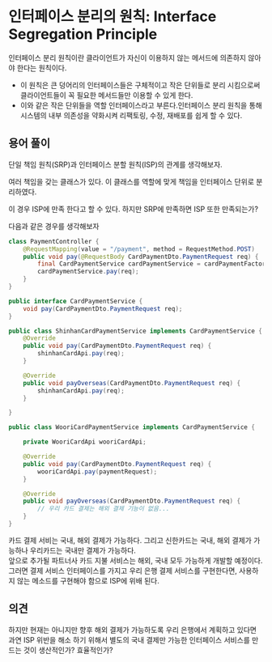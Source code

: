 # 인터페이스 분리의 원칙: Interface Segregation Principle

인터페이스 분리 원칙이란 클라이언트가 자신이 이용하지 않는 메서드에 의존하지 않아야 한다는 원칙이다.

* 이 원칙은 큰 덩어리의 인터페이스들은 구체적이고 작은 단위들로 분리 시킴으로써 클라이언트들이 꼭 필요한 메서드들만 이용할 수 있게 한다.
* 이와 같은 작은 단위들을 역할 인터페이스라고 부른다.인터페이스 분리 원칙을 통해 시스템의 내부 의존성을 약화시켜 리팩토링, 수정, 재배포를 쉽게 할 수 있다.

## 용어 풀이

> 

단일 책임 원칙(SRP)과 인터페이스 분할 원칙(ISP)의 관계를 생각해보자.

여러 책임을 갖는 클래스가 있다. 이 클래스를 역할에 맞게 책임을 인터페이스 단위로 분리하였다.

이 경우 ISP에 만족 한다고 할 수 있다. 하지만 SRP에 만족하면 ISP 또한 만족되는가?

다음과 같은 경우를 생각해보자

```java
class PaymentController {
    @RequestMapping(value = "/payment", method = RequestMethod.POST)
    public void pay(@RequestBody CardPaymentDto.PaymentRequest req) {
        final CardPaymentService cardPaymentService = cardPaymentFactory.getType(req.getType());
        cardPaymentService.pay(req);
    }
}

public interface CardPaymentService {
    void pay(CardPaymentDto.PaymentRequest req);
}

public class ShinhanCardPaymentService implements CardPaymentService {
    @Override
    public void pay(CardPaymentDto.PaymentRequest req) {
        shinhanCardApi.pay(req);
    }

    @Override
    public void payOverseas(CardPaymentDto.PaymentRequest req) {
        shinhanCardApi.pay(req);
    }

}

public class WooriCardPaymentService implements CardPaymentService {

    private WooriCardApi wooriCardApi;

    @Override
    public void pay(CardPaymentDto.PaymentRequest req) {
        wooriCardApi.pay(paymentRequest);
    }

    @Override
    public void payOverseas(CardPaymentDto.PaymentRequest req) {
        // 우리 카드 결제는 해외 결제 기능이 없음...
    }
}

```

카드 결제 서비는 국내, 해외 결제가 가능하다. 그리고 신한카드는 국내, 해외 결제가 가능하나 우리카드는 국내만 결제가 가능하다.  
앞으로 추가될 파트너사 카드 지불 서비스는 해외, 국내 모두 가능하게 개발할 예정이다.
그러면 결제 서비스 인터페이스를 가지고 우리 은행 결제 서비스를 구현한다면, 사용하지 않는 메소드를 구현해야 함으로 ISP에 위배 된다.

## 의견 

> 
하지만 현재는 아니지만 향후 해외 결제가 가능하도록 우리 은행에서 계획하고 있다면 과연 ISP 위반을 해소 하기 위해서 별도의 국내 결제만
가능한 인터페이스 서비스를 만드는 것이 생산적인가? 효율적인가? 


